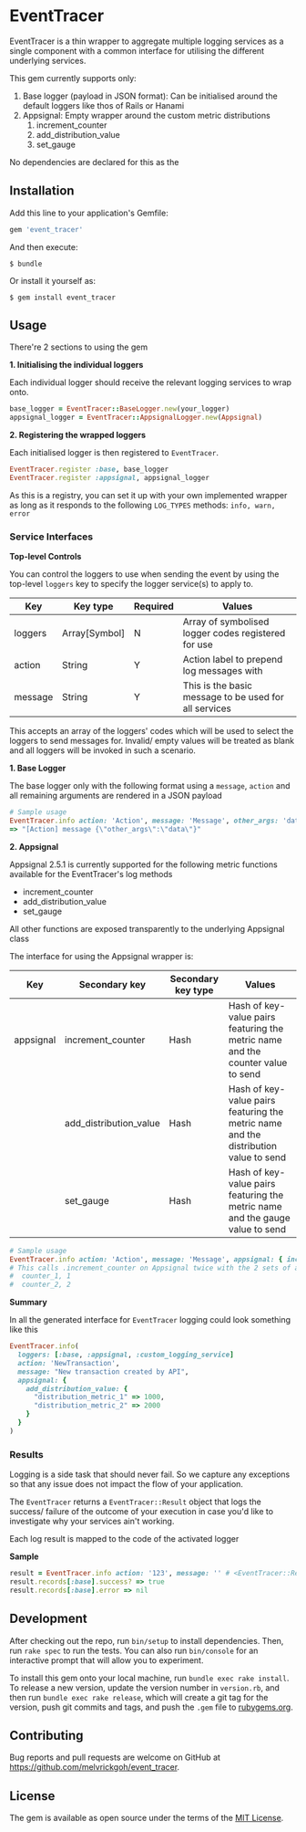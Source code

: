 # EventTracer

EventTracer is a thin wrapper to aggregate multiple logging services as a single component with a common interface for utilising the different underlying services.

This gem currently supports only: 

1. Base logger (payload in JSON format): Can be initialised around the default loggers like thos of Rails or Hanami
2. Appsignal: Empty wrapper around the custom metric distributions
    1. increment_counter
    2. add_distribution_value
    3. set_gauge

No dependencies are declared for this as the  

## Installation

Add this line to your application's Gemfile:

```ruby
gem 'event_tracer'
```

And then execute:

    $ bundle

Or install it yourself as:

    $ gem install event_tracer

## Usage

There're 2 sections to using the gem

**1. Initialising the individual loggers**

Each individual logger should receive the relevant logging services to wrap onto.

```ruby
base_logger = EventTracer::BaseLogger.new(your_logger)
appsignal_logger = EventTracer::AppsignalLogger.new(Appsignal)
```

**2. Registering the wrapped loggers**

Each initialised logger is then registered to `EventTracer`. 

```ruby
EventTracer.register :base, base_logger
EventTracer.register :appsignal, appsignal_logger
```

As this is a registry, you can set it up with your own implemented wrapper as long as it responds to the following `LOG_TYPES` methods: `info, warn, error`

### Service Interfaces

**Top-level Controls**

You can control the loggers to use when sending the event by using the top-level `loggers` key to specify the logger service(s) to apply to. 

Key | Key type | Required | Values
----|----------|----------|--------
loggers | Array[Symbol] | N | Array of symbolised logger codes registered for use
action | String | Y | Action label to prepend log messages with
message | String | Y | This is the basic message to be used for all services

This accepts an array of the loggers' codes which will be used to select the loggers to send messages for. Invalid/ empty values will be treated as blank and all loggers will be invoked in such a scenario.

**1. Base Logger**

The base logger only with the following format using a `message`, `action` and all remaining arguments are rendered in a JSON payload

```ruby
# Sample usage
EventTracer.info action: 'Action', message: 'Message', other_args: 'data'
=> "[Action] message {\"other_args\":\"data\"}"
```

**2. Appsignal**

Appsignal 2.5.1 is currently supported for the following metric functions available for the EventTracer's log methods

- increment_counter
- add_distribution_value
- set_gauge

All other functions are exposed transparently to the underlying Appsignal class

The interface for using the Appsignal wrapper is:

Key | Secondary key | Secondary key type | Values
--------------|-------------|------------------|-------
appsignal | increment_counter | Hash | Hash of key-value pairs featuring the metric name and the counter value to send
| | add_distribution_value | Hash | Hash of key-value pairs featuring the metric name and the distribution value to send
| | set_gauge | Hash | Hash of key-value pairs featuring the metric name and the gauge value to send

```ruby
# Sample usage
EventTracer.info action: 'Action', message: 'Message', appsignal: { increment_counter: { counter_1: 1, counter_2: 2 } }
# This calls .increment_counter on Appsignal twice with the 2 sets of arguments
#  counter_1, 1
#  counter_2, 2
```

**Summary**

In all the generated interface for `EventTracer` logging could look something like this

```ruby
EventTracer.info(
  loggers: [:base, :appsignal, :custom_logging_service]
  action: 'NewTransaction',
  message: "New transaction created by API",
  appsignal: {
    add_distribution_value: {
      "distribution_metric_1" => 1000,
      "distribution_metric_2" => 2000
    }
  }
)
```

### Results

Logging is a side task that should never fail. So we capture any exceptions so that any issue does not impact the flow of your application.

The `EventTracer` returns a `EventTracer::Result` object that logs the success/ failure of the outcome of your execution in case you'd like to investigate why your services ain't working.

Each log result is mapped to the code of the activated logger

**Sample**

```ruby
result = EventTracer.info action: '123', message: '' # <EventTracer::Result @records={:base=>#<struct EventTracer::LogResult :success?=true, error=nil>}>
result.records[:base].success? => true
result.records[:base].error => nil
```

## Development

After checking out the repo, run `bin/setup` to install dependencies. Then, run `rake spec` to run the tests. You can also run `bin/console` for an interactive prompt that will allow you to experiment.

To install this gem onto your local machine, run `bundle exec rake install`. To release a new version, update the version number in `version.rb`, and then run `bundle exec rake release`, which will create a git tag for the version, push git commits and tags, and push the `.gem` file to [rubygems.org](https://rubygems.org).

## Contributing

Bug reports and pull requests are welcome on GitHub at https://github.com/melvrickgoh/event_tracer.

## License

The gem is available as open source under the terms of the [MIT License](https://opensource.org/licenses/MIT).
